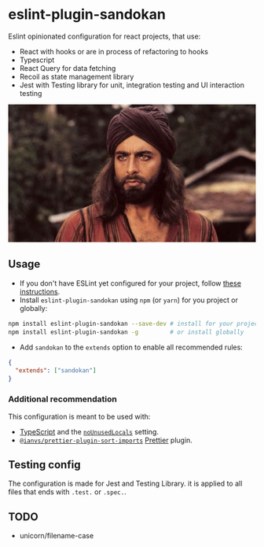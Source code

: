 # eslint-plugin-sandokan

Eslint opinionated configuration for react projects, that use:

- React with hooks or are in process of refactoring to hooks
- Typescript
- React Query for data fetching
- Recoil as state management library
- Jest with Testing library for unit, integration testing and UI interaction testing

![Sandokan](sandokan.jpg)

## Usage

- If you don't have ESLint yet configured for your project, follow [these instructions](https://github.com/eslint/eslint#installation-and-usage).
- Install `eslint-plugin-sandokan` using `npm` (or `yarn`) for you project or globally:

```sh
npm install eslint-plugin-sandokan --save-dev # install for your project
npm install eslint-plugin-sandokan -g         # or install globally
```

- Add `sandokan` to the `extends` option to enable all recommended rules:

```json
{
  "extends": ["sandokan"]
}
```

### Additional recommendation

This configuration is meant to be used with:

- [TypeScript](https://www.typescriptlang.org/) and the [`noUnusedLocals`](https://www.typescriptlang.org/tsconfig#noUnusedLocals) setting.
- [`@ianvs/prettier-plugin-sort-imports`](https://github.com/ianvs/prettier-plugin-sort-imports) [Prettier](https://prettier.io/) plugin.

## Testing config

The configuration is made for Jest and Testing Library.
it is applied to all files that ends with `.test.` or `.spec.`.

## TODO

- unicorn/filename-case

